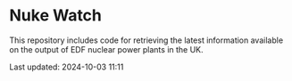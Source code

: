 # Nuke Watch

This repository includes code for retrieving the latest information available on the output of EDF nuclear power plants in the UK.

Last updated: 2024-10-03 11:11